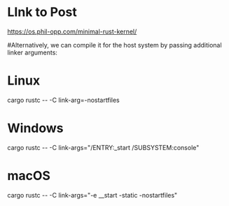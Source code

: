 # LInk to Post
https://os.phil-opp.com/minimal-rust-kernel/

#Alternatively, we can compile it for the host system by passing additional linker arguments:
# Linux
cargo rustc -- -C link-arg=-nostartfiles
# Windows
cargo rustc -- -C link-args="/ENTRY:_start /SUBSYSTEM:console"
# macOS
cargo rustc -- -C link-args="-e __start -static -nostartfiles"